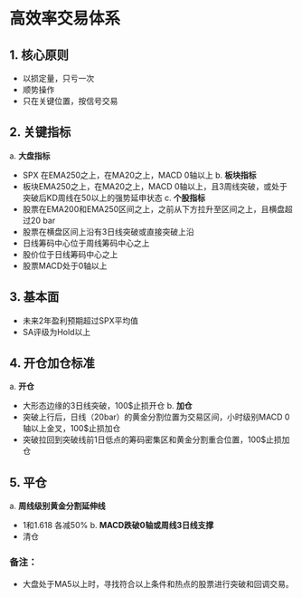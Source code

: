 # 高效率交易体系

## 1. 核心原则
- 以损定量，只亏一次
- 顺势操作
- 只在关键位置，按信号交易

## 2. 关键指标
a. **大盘指标**
   - SPX 在EMA250之上，在MA20之上，MACD 0轴以上
b. **板块指标**
   - 板块EMA250之上，在MA20之上，MACD 0轴以上，且3周线突破，或处于突破后KD周线在50以上的强势延申状态
c. **个股指标**
   - 股票在EMA200和EMA250区间之上，之前从下方拉升至区间之上，且横盘超过20 bar
   - 股票在横盘区间上沿有3日线突破或直接突破上沿
   - 日线筹码中心位于周线筹码中心之上
   - 股价位于日线筹码中心之上
   - 股票MACD处于0轴以上

## 3. 基本面
- 未来2年盈利预期超过SPX平均值
- SA评级为Hold以上

## 4. 开仓加仓标准
a. **开仓**
   - 大形态边缘的3日线突破，100$止损开仓
b. **加仓**
   - 突破上行后，日线（20bar）的黄金分割位置为交易区间，小时级别MACD 0 轴以上金叉，100$止损加仓
   - 突破拉回到突破线前1日低点的筹码密集区和黄金分割重合位置，100$止损加仓

## 5. 平仓
a. **周线级别黄金分割延伸线**
   - 1和1.618 各减50%
b. **MACD跌破0轴或周线3日线支撑**
   - 清仓

### 备注：
- 大盘处于MA5以上时，寻找符合以上条件和热点的股票进行突破和回调交易。
